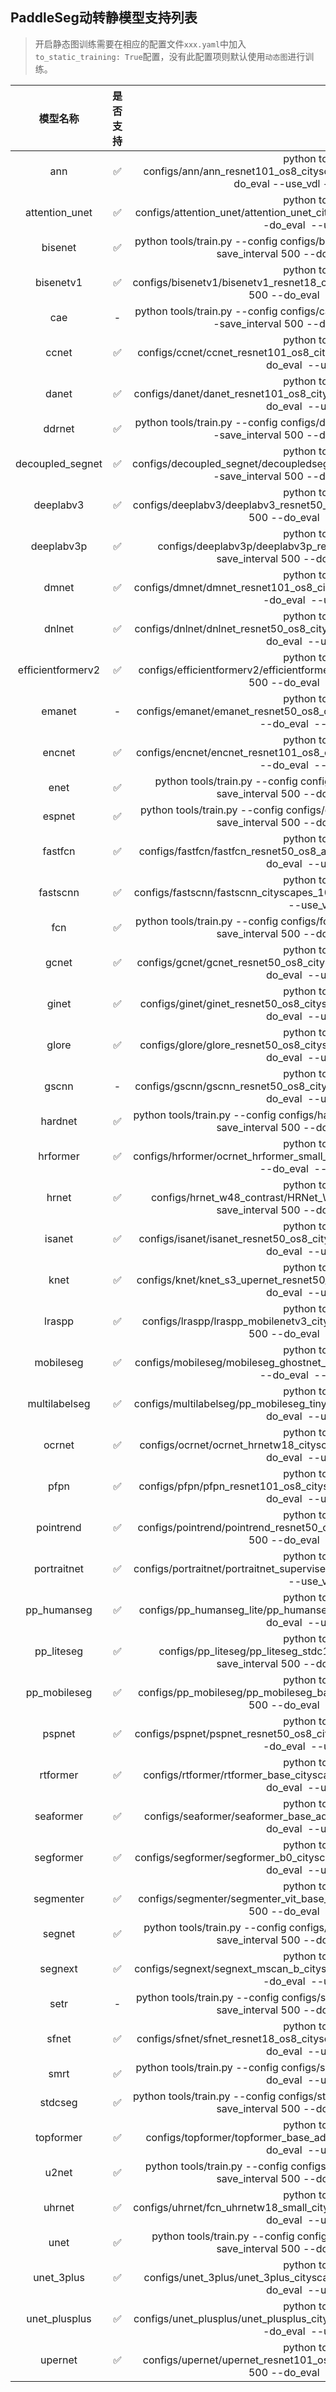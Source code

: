 ## PaddleSeg动转静模型支持列表

> 开启静态图训练需要在相应的配置文件`xxx.yaml`中加入`to_static_training: True`配置，没有此配置项则默认使用`动态图`进行训练。

|     模型名称      | 是否支持 |  执行命令 |
| :---------------: | :------: | :------: |
|        ann        |    ✅     |  python tools/train.py --config configs/ann/ann_resnet101_os8_cityscapes_1024x512_80k.yml  --save_interval 500 --do_eval  --use_vdl --save_dir output --seed 1220 |
|  attention_unet   |      ✅     |  python tools/train.py --config configs/attention_unet/attention_unet_cityscapes_1024x512_80k.yml --save_interval 500 --do_eval  --use_vdl --save_dir output  |
|      bisenet      |   ✅     |  python tools/train.py --config configs/bisenet/bisenet_cityscapes_1024x1024_160k.yml --save_interval 500 --do_eval  --use_vdl --save_dir output |
|     bisenetv1     |     ✅     | python tools/train.py --config configs/bisenetv1/bisenetv1_resnet18_os8_cityscapes_1024x512_160k.yml --save_interval 500 --do_eval  --use_vdl --save_dir output  |
|        cae        |    -  | python tools/train.py --config configs/cae/upernet_cae_base_ade20k_512x512_160k.yml --save_interval 500 --do_eval  --use_vdl --save_dir output |
|       ccnet       |     ✅     | python tools/train.py --config configs/ccnet/ccnet_resnet101_os8_cityscapes_769x769_60k.yml --save_interval 500 --do_eval  --use_vdl --save_dir output |
|       danet       |     ✅     |  python tools/train.py --config configs/danet/danet_resnet101_os8_cityscapes_1024x512_80k.yml --save_interval 500 --do_eval  --use_vdl --save_dir output |
|      ddrnet       |      ✅     | python tools/train.py --config configs/ddrnet/ddrnet23_cityscapes_1024x1024_120k.yml --save_interval 500 --do_eval  --use_vdl --save_dir output  |
| decoupled_segnet  |      ✅     |  python tools/train.py --config configs/decoupled_segnet/decoupledsegnet_resnet50_os8_cityscapes_1024x512_80k.yml --save_interval 500 --do_eval  --use_vdl --save_dir output |
|     deeplabv3     |    ✅     | python tools/train.py --config configs/deeplabv3/deeplabv3_resnet50_os8_cityscapes_1024x512_80k.yml --save_interval 500 --do_eval  --use_vdl --save_dir output |
|    deeplabv3p     |     ✅     |  python tools/train.py --config configs/deeplabv3p/deeplabv3p_resnet50_os8_cityscapes_1024x512_80k.yml --save_interval 500 --do_eval  --use_vdl --save_dir output |
|       dmnet       |   ✅     |   python tools/train.py --config configs/dmnet/dmnet_resnet101_os8_cityscapes_1024x512_80k.yml --save_interval 500 --do_eval  --use_vdl --save_dir output |
|      dnlnet       |  ✅     |  python tools/train.py --config configs/dnlnet/dnlnet_resnet50_os8_cityscapes_1024x512_80k.yml --save_interval 500 --do_eval  --use_vdl --save_dir output |
| efficientformerv2 |   ✅     |  python tools/train.py --config configs/efficientformerv2/efficientformerv2_s2_ade20k_512x512_40k.yml --save_interval 500 --do_eval  --use_vdl --save_dir output |
|      emanet       |   -      |  python tools/train.py --config configs/emanet/emanet_resnet50_os8_cityscapes_1024x512_80k.yml --save_interval 500 --do_eval  --use_vdl --save_dir output  |
|      encnet       |    ✅     |  python tools/train.py --config configs/encnet/encnet_resnet101_os8_cityscapes_1024x512_80k.yml --save_interval 500 --do_eval  --use_vdl --save_dir output |
|       enet        |     ✅     |   python tools/train.py --config configs/enet/enet_cityscapes_1024x512_80k.yml --save_interval 500 --do_eval  --use_vdl --save_dir output |
|      espnet       |  ✅     |   python tools/train.py --config configs/espnet/espnet_cityscapes_1024x512_120k.yml --save_interval 500 --do_eval  --use_vdl --save_dir output |
|      fastfcn      |    ✅     |  python tools/train.py --config configs/fastfcn/fastfcn_resnet50_os8_ade20k_480x480_120k.yml --save_interval 500 --do_eval  --use_vdl --save_dir output |
|     fastscnn      |    ✅     |  python tools/train.py --config configs/fastscnn/fastscnn_cityscapes_1024x1024_160k.yml --save_interval 500 --do_eval  --use_vdl --save_dir output |
|        fcn        |  ✅     | python tools/train.py --config configs/fcn/fcn_hrnetw18_cityscapes_1024x512_80k.yml --save_interval 500 --do_eval  --use_vdl --save_dir output |
|       gcnet       |     ✅     | python tools/train.py --config configs/gcnet/gcnet_resnet50_os8_cityscapes_1024x512_80k.yml --save_interval 500 --do_eval  --use_vdl --save_dir output |
|       ginet       |    ✅     |  python tools/train.py --config configs/ginet/ginet_resnet50_os8_cityscapes_1024x512_80k.yml --save_interval 500 --do_eval  --use_vdl --save_dir output |
|       glore       |    ✅     |  python tools/train.py --config configs/glore/glore_resnet50_os8_cityscapes_1024x512_80k.yml --save_interval 500 --do_eval  --use_vdl --save_dir output |
|       gscnn       |  -       |  python tools/train.py --config configs/gscnn/gscnn_resnet50_os8_cityscapes_1024x512_80k.yml --save_interval 500 --do_eval  --use_vdl --save_dir output |
|      hardnet      |    ✅     |  python tools/train.py --config configs/hardnet/hardnet_cityscapes_1024x1024_160k.yml --save_interval 500 --do_eval  --use_vdl --save_dir output |
|     hrformer      |     ✅     | python tools/train.py --config configs/hrformer/ocrnet_hrformer_small_cityscapes_1024x512_80k.yml --save_interval 500 --do_eval  --use_vdl --save_dir output |
|       hrnet       |    ✅     |  python tools/train.py --config configs/hrnet_w48_contrast/HRNet_W48_contrast_cityscapes_1024x512_60k.yml --save_interval 500 --do_eval  --use_vdl --save_dir output |
|      isanet       |     ✅     |  python tools/train.py --config configs/isanet/isanet_resnet50_os8_cityscapes_769x769_80k.yml --save_interval 500 --do_eval  --use_vdl --save_dir output |
|       knet        |     ✅     |  python tools/train.py --config configs/knet/knet_s3_upernet_resnet50_ade20k_512x512_80k.yml --save_interval 500 --do_eval  --use_vdl --save_dir output |
|      lraspp       |     ✅     |  python tools/train.py --config configs/lraspp/lraspp_mobilenetv3_cityscapes_1024x512_80k_os32.yml --save_interval 500 --do_eval  --use_vdl --save_dir output |
|     mobileseg     |       ✅     |  python tools/train.py --config configs/mobileseg/mobileseg_ghostnet_cityscapes_1024x512_80k.yml --save_interval 500 --do_eval  --use_vdl --save_dir output |
|   multilabelseg   |       ✅     |  python tools/train.py --config configs/multilabelseg/pp_mobileseg_tiny_uwmgi_256x256_160k.yml --save_interval 500 --do_eval  --use_vdl --save_dir output |
|      ocrnet       |      ✅     | python tools/train.py --config configs/ocrnet/ocrnet_hrnetw18_cityscapes_1024x512_160k.yml --save_interval 500 --do_eval  --use_vdl --save_dir output |
|       pfpn        |      ✅     |  python tools/train.py --config configs/pfpn/pfpn_resnet101_os8_cityscapes_512x1024_40k.yml --save_interval 500 --do_eval  --use_vdl --save_dir output |
|     pointrend     |    ✅     |  python tools/train.py --config configs/pointrend/pointrend_resnet50_os8_cityscapes_1024x512_80k.yml --save_interval 500 --do_eval  --use_vdl --save_dir output |
|    portraitnet    |      ✅     |  python tools/train.py --config configs/portraitnet/portraitnet_supervisely_224x224_60k.yml --save_interval 500 --do_eval  --use_vdl --save_dir output |
|    pp_humanseg    |     ✅     |  python tools/train.py --config configs/pp_humanseg_lite/pp_humanseg_lite_mini_supervisely.yml --save_interval 500 --do_eval  --use_vdl --save_dir output |
|    pp_liteseg     |       ✅     | python tools/train.py --config configs/pp_liteseg/pp_liteseg_stdc1_cityscapes_1024x512_scale0.5_160k.yml --save_interval 500 --do_eval  --use_vdl --save_dir output |
|   pp_mobileseg    |      ✅     |  python tools/train.py --config configs/pp_mobileseg/pp_mobileseg_base_cityscapes_1024x512_80k.yml --save_interval 500 --do_eval  --use_vdl --save_dir output |
|      pspnet       |      ✅     |  python tools/train.py --config configs/pspnet/pspnet_resnet50_os8_cityscapes_1024x512_80k.yml --save_interval 500 --do_eval  --use_vdl --save_dir output |
|     rtformer      |      ✅     | python tools/train.py --config configs/rtformer/rtformer_base_cityscapes_1024x512_120k.yml --save_interval 500 --do_eval  --use_vdl --save_dir output |
|     seaformer     |    ✅     | python tools/train.py --config configs/seaformer/seaformer_base_ade20k_512x512_160k.yml --save_interval 500 --do_eval  --use_vdl --save_dir output |
|     segformer     |      ✅     | python tools/train.py --config configs/segformer/segformer_b0_cityscapes_1024x1024_160k.yml --save_interval 500 --do_eval  --use_vdl --save_dir output |
|     segmenter     |     ✅     | python tools/train.py --config configs/segmenter/segmenter_vit_base_linear_ade20k_512x512_160k.yml --save_interval 500 --do_eval  --use_vdl --save_dir output |
|      segnet       |      ✅     | python tools/train.py --config configs/segnet/segnet_cityscapes_1024x512_80k.yml --save_interval 500 --do_eval  --use_vdl --save_dir output |
|      segnext      |       ✅     | python tools/train.py --config configs/segnext/segnext_mscan_b_cityscapes_1024x1024_160k.yml --save_interval 500 --do_eval  --use_vdl --save_dir output |
|       setr        |    -    | python tools/train.py --config configs/setr/setr_mla_large_cityscapes_769x769_40k.yml --save_interval 500 --do_eval  --use_vdl --save_dir output |
|       sfnet       |   ✅     | python tools/train.py --config configs/sfnet/sfnet_resnet18_os8_cityscapes_1024x1024_80k.yml --save_interval 500 --do_eval  --use_vdl --save_dir output |
|       smrt        |   ✅     | python tools/train.py --config configs/smrt/sfnet_resnet18_os8.yml --save_interval 500 --do_eval  --use_vdl --save_dir output |
|      stdcseg      |  ✅     | python tools/train.py --config configs/stdcseg/stdc1_seg_cityscapes_1024x512_80k.yml --save_interval 500 --do_eval  --use_vdl --save_dir output |
|     topformer     |      ✅     | python tools/train.py --config configs/topformer/topformer_base_ade20k_512x512_160k.yml --save_interval 500 --do_eval  --use_vdl --save_dir output |
|       u2net       |     ✅     | python tools/train.py --config configs/u2net/u2net_cityscapes_1024x512_160k.yml --save_interval 500 --do_eval  --use_vdl --save_dir output |
|      uhrnet       |     ✅     | python tools/train.py --config configs/uhrnet/fcn_uhrnetw18_small_cityscapes_1024x512_80k.yml --save_interval 500 --do_eval  --use_vdl --save_dir output |
|       unet        |     ✅     | python tools/train.py --config configs/unet/unet_cityscapes_1024x512_160k.yml --save_interval 500 --do_eval  --use_vdl --save_dir output |
|    unet_3plus     |     ✅     | python tools/train.py --config configs/unet_3plus/unet_3plus_cityscapes_1024x512_160k.yml --save_interval 500 --do_eval  --use_vdl --save_dir output |
|   unet_plusplus   |    ✅     | python tools/train.py --config configs/unet_plusplus/unet_plusplus_cityscapes_1024x512_160k.yml --save_interval 500 --do_eval  --use_vdl --save_dir output |
|      upernet      |       ✅     | python tools/train.py --config configs/upernet/upernet_resnet101_os8_cityscapes_512x1024_40k.yml --save_interval 500 --do_eval  --use_vdl --save_dir output |
